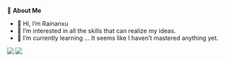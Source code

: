 💬 **About Me**

- 👋 Hi, I’m Rainanxu
- 👀 I’m interested in all the skills that can realize my ideas.
- 🌱 I’m currently learning ... It seems like I haven’t mastered anything yet.


<img align="left" src="https://github-readme-stats.vercel.app/api?username=Rainanxu&count_private=true&show_icons=true">

<img align="left" src="https://github-readme-stats.vercel.app/api/top-langs/?username=Rainanxu&layout=compact"/>
